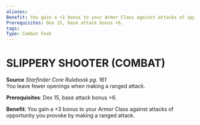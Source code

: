 ```yaml
---
aliases: 
Benefit: You gain a +3 bonus to your Armor Class against attacks of opportunity you provoke by making a ranged attack.
Prerequisites: Dex 15, base attack bonus +6.
tags: 
Type: Combat Feat
---
```

# SLIPPERY SHOOTER (COMBAT)
**Source** _Starfinder Core Rulebook pg. 161_  
You leave fewer openings when making a ranged attack.

**Prerequisites**: Dex 15, base attack bonus +6.

**Benefit**: You gain a +3 bonus to your Armor Class against attacks of opportunity you provoke by making a ranged attack.

